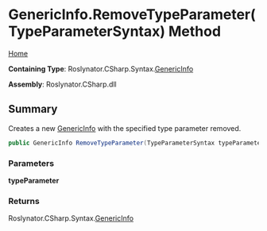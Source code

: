 # GenericInfo\.RemoveTypeParameter\(TypeParameterSyntax\) Method

[Home](../../../../../README.md)

**Containing Type**: Roslynator\.CSharp\.Syntax\.[GenericInfo](../README.md)

**Assembly**: Roslynator\.CSharp\.dll

## Summary

Creates a new [GenericInfo](../README.md) with the specified type parameter removed\.

```csharp
public GenericInfo RemoveTypeParameter(TypeParameterSyntax typeParameter)
```

### Parameters

**typeParameter**

### Returns

Roslynator\.CSharp\.Syntax\.[GenericInfo](../README.md)

